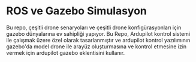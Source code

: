 # ROS ve Gazebo Simulasyon

Bu repo, çeşitli drone senaryoları ve çeşitli drone konfigürasyonları için gazebo dünyalarına ev sahipliği yapıyor. Bu Repo, Ardupilot kontrol sistemi ile çalışmak üzere özel olarak tasarlanmıştır ve ardupilot kontrol yazılımının gazebo'da model drone ile arayüz oluşturmasına ve kontrol etmesine izin vermek için ardupilot gazebo eklentisini kullanır.
